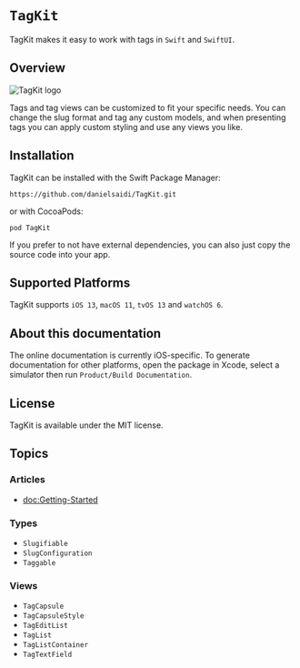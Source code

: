 # ``TagKit``

TagKit makes it easy to work with tags in `Swift` and `SwiftUI`.



## Overview

![TagKit logo](Logo.png)

Tags and tag views can be customized to fit your specific needs. You can change the slug format and tag any custom models, and when presenting tags you can apply custom styling and use any views you like.



## Installation

TagKit can be installed with the Swift Package Manager:

```
https://github.com/danielsaidi/TagKit.git
```

or with CocoaPods:

```
pod TagKit
```

If you prefer to not have external dependencies, you can also just copy the source code into your app.



## Supported Platforms

TagKit supports `iOS 13`, `macOS 11`, `tvOS 13` and `watchOS 6`.



## About this documentation

The online documentation is currently iOS-specific. To generate documentation for other platforms, open the package in Xcode, select a simulator then run `Product/Build Documentation`.



## License

TagKit is available under the MIT license.



## Topics

### Articles

- <doc:Getting-Started>

### Types

- ``Slugifiable``
- ``SlugConfiguration``
- ``Taggable``

### Views

- ``TagCapsule``
- ``TagCapsuleStyle``
- ``TagEditList``
- ``TagList``
- ``TagListContainer``
- ``TagTextField``
